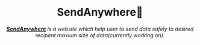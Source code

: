 <h1 align="center">SendAnywhere🚀</h1>

<p align="center"><i><b><u>SendAnywhere</u></b> is a website which help user to send data safely to desired <br/> recipent maxium size of data(currently working on).</i> </p>


